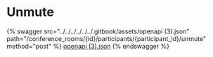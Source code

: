 # Unmute

{% swagger src="../../../../../../.gitbook/assets/openapi (3).json" path="/conference_rooms/{id}/participants/{participant_id}/unmute" method="post" %}
[openapi (3).json](<../../../../../../.gitbook/assets/openapi (3).json>)
{% endswagger %}
